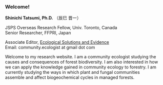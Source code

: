 <link href="https://github.com/CommunityEcologist/communityecologist.github.io/blob/main/newsprint.css" rel="stylesheet"></link>

### Welcome!

**Shinichi Tatsumi, Ph.D.** （辰巳 晋一）

JSPS Overseas Research Fellow, Univ. Toronto, Canada  
Senior Researcher, FFPRI, Japan  

Associate Editor, [Ecological Solutions and Evidence](https://besjournals.onlinelibrary.wiley.com/journal/26888319)  
Email: community.ecologist at gmail dot com

Welcome to my research website. I am a community ecologist studying the causes and consequences of forest biodiversity. I am also interested in how we can apply the knowledge gained in community ecology to forestry. I am currently studying the ways in which plant and fungal communities assemble and affect biogeochemical cycles in managed forests.
